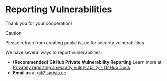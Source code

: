 # Reporting Vulnerabilities

Thank you for your cooperation!

> [!CAUTION]
> Please refrain from creating public issue for security vulnerabilities

We have several ways to report vulnerabilities:

- **(Recommended) GitHub Private Vulnerability Reporting** Learn more at [Privately reporting a security vulnerability - GitHub Docs](https://docs.github.com/en/code-security/security-advisories/guidance-on-reporting-and-writing-information-about-vulnerabilities/privately-reporting-a-security-vulnerability)
- **Email us** at git@sarisia.cc
